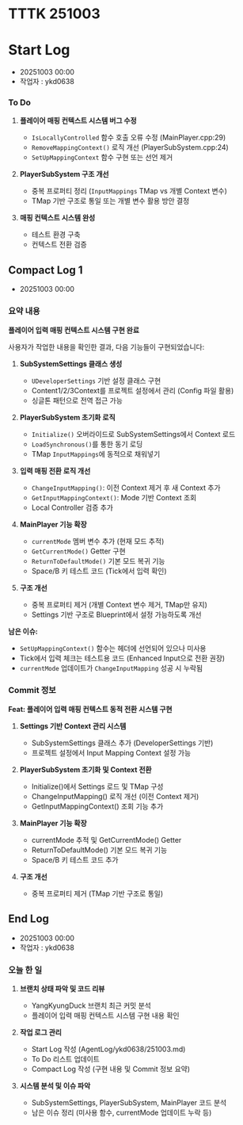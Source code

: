 # TTTK 251003

# Start Log
- 20251003 00:00
- 작업자 : ykd0638

### To Do

1. **플레이어 매핑 컨텍스트 시스템 버그 수정**
    - `IsLocallyControlled` 함수 호출 오류 수정 (MainPlayer.cpp:29)
    - `RemoveMappingContext()` 로직 개선 (PlayerSubSystem.cpp:24)
    - `SetUpMappingContext` 함수 구현 또는 선언 제거

2. **PlayerSubSystem 구조 개선**
    - 중복 프로퍼티 정리 (`InputMappings` TMap vs 개별 Context 변수)
    - TMap 기반 구조로 통일 또는 개별 변수 활용 방안 결정

3. **매핑 컨텍스트 시스템 완성**
    - 테스트 환경 구축
    - 컨텍스트 전환 검증

## Compact Log 1
- 20251003 00:00

### 요약 내용

**플레이어 입력 매핑 컨텍스트 시스템 구현 완료**

사용자가 작업한 내용을 확인한 결과, 다음 기능들이 구현되었습니다:

1. **SubSystemSettings 클래스 생성**
   - `UDeveloperSettings` 기반 설정 클래스 구현
   - Content1/2/3Context를 프로젝트 설정에서 관리 (Config 파일 활용)
   - 싱글톤 패턴으로 전역 접근 가능

2. **PlayerSubSystem 초기화 로직**
   - `Initialize()` 오버라이드로 SubSystemSettings에서 Context 로드
   - `LoadSynchronous()`를 통한 동기 로딩
   - TMap `InputMappings`에 동적으로 채워넣기

3. **입력 매핑 전환 로직 개선**
   - `ChangeInputMapping()`: 이전 Context 제거 후 새 Context 추가
   - `GetInputMappingContext()`: Mode 기반 Context 조회
   - Local Controller 검증 추가

4. **MainPlayer 기능 확장**
   - `currentMode` 멤버 변수 추가 (현재 모드 추적)
   - `GetCurrentMode()` Getter 구현
   - `ReturnToDefaultMode()` 기본 모드 복귀 기능
   - Space/B 키 테스트 코드 (Tick에서 입력 확인)

5. **구조 개선**
   - 중복 프로퍼티 제거 (개별 Context 변수 제거, TMap만 유지)
   - Settings 기반 구조로 Blueprint에서 설정 가능하도록 개선

**남은 이슈:**
- `SetUpMappingContext()` 함수는 헤더에 선언되어 있으나 미사용
- Tick에서 입력 체크는 테스트용 코드 (Enhanced Input으로 전환 권장)
- `currentMode` 업데이트가 `ChangeInputMapping` 성공 시 누락됨

### Commit 정보

**Feat: 플레이어 입력 매핑 컨텍스트 동적 전환 시스템 구현**

1. **Settings 기반 Context 관리 시스템**
    - SubSystemSettings 클래스 추가 (DeveloperSettings 기반)
    - 프로젝트 설정에서 Input Mapping Context 설정 가능

2. **PlayerSubSystem 초기화 및 Context 전환**
    - Initialize()에서 Settings 로드 및 TMap 구성
    - ChangeInputMapping() 로직 개선 (이전 Context 제거)
    - GetInputMappingContext() 조회 기능 추가

3. **MainPlayer 기능 확장**
    - currentMode 추적 및 GetCurrentMode() Getter
    - ReturnToDefaultMode() 기본 모드 복귀 기능
    - Space/B 키 테스트 코드 추가

4. **구조 개선**
    - 중복 프로퍼티 제거 (TMap 기반 구조로 통일)

## End Log
- 20251003 00:00
- 작업자 : ykd0638

### 오늘 한 일

1. **브랜치 상태 파악 및 코드 리뷰**
   - YangKyungDuck 브랜치 최근 커밋 분석
   - 플레이어 입력 매핑 컨텍스트 시스템 구현 내용 확인

2. **작업 로그 관리**
   - Start Log 작성 (AgentLog/ykd0638/251003.md)
   - To Do 리스트 업데이트
   - Compact Log 작성 (구현 내용 및 Commit 정보 요약)

3. **시스템 분석 및 이슈 파악**
   - SubSystemSettings, PlayerSubSystem, MainPlayer 코드 분석
   - 남은 이슈 정리 (미사용 함수, currentMode 업데이트 누락 등)
